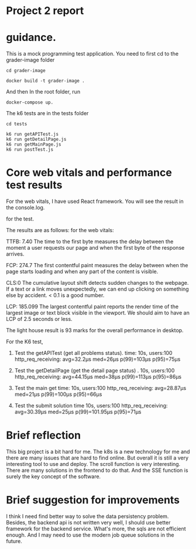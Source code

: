# Project 2 report

# guidance.

This is a mock programming test application. You need to first cd to the
grader-image folder

```
cd grader-image

docker build -t grader-image .
```

And then In the root folder, run

```
docker-compose up.
```

The k6 tests are in the tests folder

```
cd tests

k6 run getAPITest.js
k6 run getDetailPage.js
k6 run getMainPage.js
k6 run postTest.js
```

# Core web vitals and performance test results

For the web vitals, I have used React framework. You will see the result in the
console.log.

for the test.

The results are as follows: for the web vitals:

TTFB: 7.40 The time to the first byte measures the delay between the moment a
user requests our page and when the first byte of the response arrives.

FCP: 274.7 The first contentful paint measures the delay between when the page
starts loading and when any part of the content is visible.

CLS:0 The cumulative layout shift detects sudden changes to the webpage. If a
text or a link moves unexpectedly, we can end up clicking on something else by
accident. < 0.1 is a good number.

LCP: 185.099 The largest contentful paint reports the render time of the largest
image or text block visible in the viewport. We should aim to have an LCP of 2.5
seconds or less.

The light house result is 93 marks for the overall performance in desktop.

For the K6 test,

1. Test the getAPITest (get all problems status). time: 10s, users:100
   http_req_receiving: avg=32.2µs med=26µs p(99)=103µs p(95)=75µs

2. Test the getDetailPage (get the detail page status) . 10s, users:100
   http_req_receiving: avg=44.15µs med=38µs p(99)=113µs p(95)=86µs

3. Test the main get time: 10s, users:100 http_req_receiving: avg=28.87µs
   med=21µs p(99)=100µs p(95)=66µs

4. Test the submit solution time 10s, users:100 http_req_receiving: avg=30.39µs
   med=25µs p(99)=101.95µs p(95)=71µs

# Brief reflection

This big project is a bit hard for me. The k8s is a new technology for me and there are many issues that are hard to find online. But overall it is still a very interesting tool to use and deploy.
The scroll function is very interesting. There are many solutions in the frontend to do that. And the SSE function is surely the key concept of the software.

# Brief suggestion for improvements

I think I need find better way to solve the data persistency problem. Besides,
the backend api is not written very well, I should use better framework for the
backend service. What's more, the sqls are not efficient enough. And I may need
to use the modern job queue solutions in the future.

<!-- ○ Brief guidelines for running the application (and performance tests if they have been ran with scripts).
○ Core web vitals and performance test results.
○ A brief reflection (5-10 sentences) on the present performance of the application.
○ A brief list of suggestions (5-10 sentences) for improving the
performance of the application. -->
